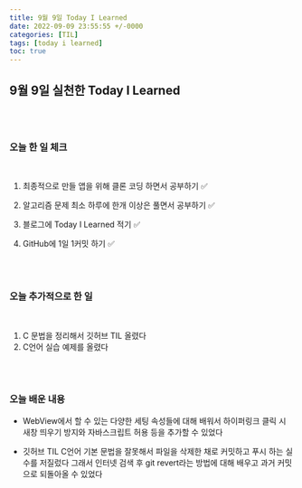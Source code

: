 ```yaml
---
title: 9월 9일 Today I Learned
date: 2022-09-09 23:55:55 +/-0000
categories: [TIL]
tags: [today i learned]
toc: true
---
```


## 9월 9일 실천한 Today I Learned

<br><br>

### 오늘 한 일 체크
<br>

1. 최종적으로 만들 앱을 위해 클론 코딩 하면서 공부하기 ✅
        
2. 알고리즘 문제 최소 하루에 한개 이상은 풀면서 공부하기 ✅

3. 블로그에 Today I Learned 적기 ✅

4. GitHub에 1일 1커밋 하기 ✅

<br><br>

### 오늘 추가적으로 한 일
<br>

1. C 문법을 정리해서 깃허브 TIL 올렸다
2. C언어 실습 예제를 올렸다


<br><br>

### 오늘 배운 내용

* WebView에서 할 수 있는 다양한 세팅 속성들에 대해
배워서 하이퍼링크 클릭 시 새창 띄우기 방지와 자바스크립트 허용 등을 추가할 수 있었다

* 깃허브 TIL C언어 기본 문법을 잘못해서 파일을 삭제한 채로 커밋하고 푸시 하는 실수를 저질렀다 그래서
인터넷 검색 후 git revert라는 방법에 대해 배우고
과거 커밋으로 되돌아올 수 있었다






